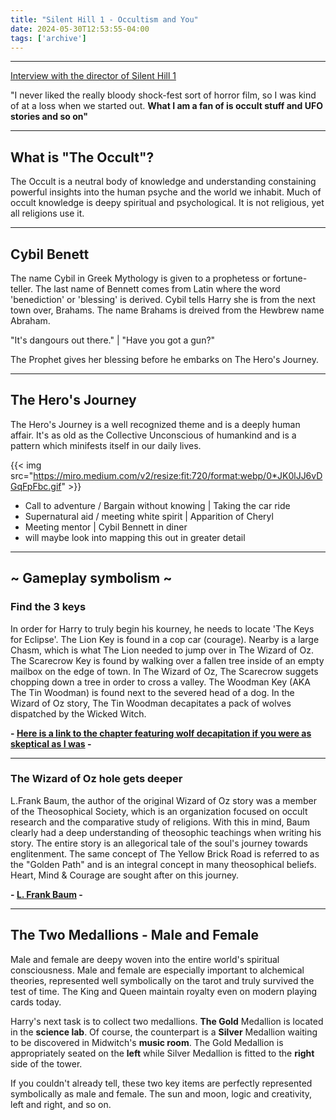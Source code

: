 ```yaml
---
title: "Silent Hill 1 - Occultism and You"
date: 2024-05-30T12:53:55-04:00
tags: ['archive']
---
```

***

[Interview with the director of Silent Hill 1](https://www.polygon.com/2013/10/30/5048140/silent-hill-creator-discusses-how-he-joined-the-game-biz-and-why)

"I never liked the really bloody shock-fest sort of horror film, so I was kind of at a loss when we started out. **What I am a fan of is occult stuff and UFO stories and so on"**

***

## What is "The Occult"?

The Occult is a neutral body of knowledge and understanding constaining powerful insights into the human psyche and the world we inhabit. Much of occult knowledge is deepy spiritual and psychological. It is not religious, yet all religions use it. 

***


## Cybil Benett
The name Cybil in Greek Mythology is given to a prophetess or fortune-teller. The last name of Bennett comes from Latin where the word 'benediction' or 'blessing' is derived. 
Cybil tells Harry she is from the next town over, Brahams. The name Brahams is dreived from the Hewbrew name Abraham.

"It's dangours out there." | "Have you got a gun?"

The Prophet gives her blessing before he embarks on The Hero's Journey.

***

## The Hero's Journey

The Hero's Journey is a well recognized theme and is a deeply human affair. It's as old as the Collective Unconscious of humankind and is a pattern which minifests itself in our daily lives. 
	
{{< img src="https://miro.medium.com/v2/resize:fit:720/format:webp/0*JK0lJJ6vDGqFpFbc.gif" >}}	

- Call to adventure / Bargain without knowing | Taking the car ride
- Supernatural aid / meeting white spirit | Apparition of Cheryl
- Meeting mentor | Cybil Bennett in diner
- will maybe look into mapping this out in greater detail

***

## ~ Gameplay symbolism ~

### Find the 3 keys

In order for Harry to truly begin his kourney, he needs to locate 'The Keys for Eclipse'.
The Lion Key is found in a cop car (courage). Nearby is a large Chasm, which is what The Lion needed to jump over in The Wizard of Oz. The Scarecrow Key is found by walking over a fallen tree inside of an empty mailbox on the edge of town. In The Wizard of Oz, The Scarecrow suggets chopping down a tree in order to cross a valley. The Woodman Key (AKA The Tin Woodman) is found next to the severed head of a dog. In the Wizard of Oz story, The Tin Woodman decapitates a pack of wolves dispatched by the Wicked Witch. 

**- [Here is a link to the chapter featuring wolf decapitation if you were as skeptical as I was](https://etc.usf.edu/lit2go/158/the-wonderful-wizard-of-oz/2758/chapter-12-the-search-for-the-wicked-witch/) -**

***

### The Wizard of Oz hole gets deeper

L.Frank Baum, the author of the original Wizard of Oz story was a member of the Theosophical Society, which is an organization focused on occult research and the comparative study of religions. With this in mind, Baum clearly had a deep understanding of theosophic teachings when writing his story. The entire story is an allegorical tale of the soul's journey towards englitenment. The same concept of The Yellow Brick Road is referred to as the "Golden Path" and is an integral concept in many theosophical beliefs. Heart, Mind & Courage are sought after on this journey. 

**- [L. Frank Baum](https://theosophy.wiki/en/L._Frank_Baum) -**

***

## The Two Medallions - Male and Female

Male and female are deepy woven into the entire world's spiritual consciousness. Male and female are especially important to alchemical theories, represented well symbolically on the tarot and truly survived the test of time. The King and Queen maintain royalty even on modern playing cards today. 

Harry's next task is to collect two medallions. **The Gold** Medallion is located in the **science lab**. Of course, the counterpart is a **Silver** Medallion waiting to be discovered in Midwitch's **music room**. 
The Gold Medallion is appropriately seated on the **left** while Silver Medallion is fitted to the **right** side of the tower. 

If you couldn't already tell, these two key items are perfectly represented symbolically as male and female. The sun and moon, logic and creativity, left and right, and so on. 


